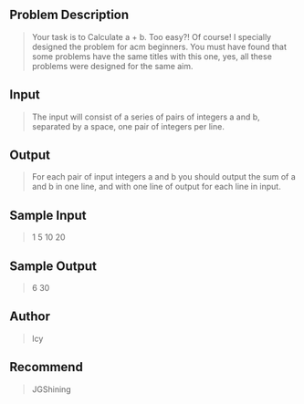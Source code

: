 ## Problem Description

> Your task is to Calculate a + b. Too easy?! Of course! I specially designed the problem for acm beginners. You must have found that some problems have the same titles with this one, yes, all these problems were designed for the same aim. 


## Input
> The input will consist of a series of pairs of integers a and b, separated by a space, one pair of integers per line. 


## Output
> For each pair of input integers a and b you should output the sum of a and b in one line, and with one line of output for each line in input. 


## Sample Input
> 1 5
10 20 


## Sample Output
> 6
30


## Author
> lcy


## Recommend
> JGShining
